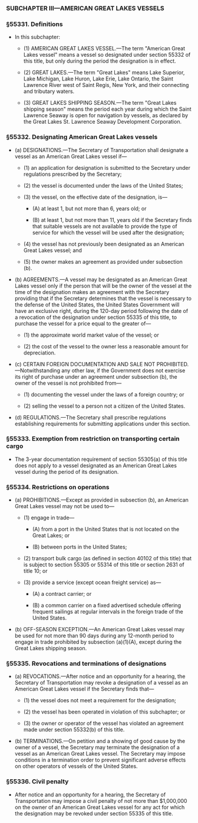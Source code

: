 ### SUBCHAPTER III—AMERICAN GREAT LAKES VESSELS

### §55331. Definitions
* In this subchapter:

  * (1) AMERICAN GREAT LAKES VESSEL.—The term "American Great Lakes vessel" means a vessel so designated under section 55332 of this title, but only during the period the designation is in effect.

  * (2) GREAT LAKES.—The term "Great Lakes" means Lake Superior, Lake Michigan, Lake Huron, Lake Erie, Lake Ontario, the Saint Lawrence River west of Saint Regis, New York, and their connecting and tributary waters.

  * (3) GREAT LAKES SHIPPING SEASON.—The term "Great Lakes shipping season" means the period each year during which the Saint Lawrence Seaway is open for navigation by vessels, as declared by the Great Lakes St. Lawrence Seaway Development Corporation.

### §55332. Designating American Great Lakes vessels
* (a) DESIGNATIONS.—The Secretary of Transportation shall designate a vessel as an American Great Lakes vessel if—

  * (1) an application for designation is submitted to the Secretary under regulations prescribed by the Secretary;

  * (2) the vessel is documented under the laws of the United States;

  * (3) the vessel, on the effective date of the designation, is—

    * (A) at least 1, but not more than 6, years old; or

    * (B) at least 1, but not more than 11, years old if the Secretary finds that suitable vessels are not available to provide the type of service for which the vessel will be used after the designation;


  * (4) the vessel has not previously been designated as an American Great Lakes vessel; and

  * (5) the owner makes an agreement as provided under subsection (b).


* (b) AGREEMENTS.—A vessel may be designated as an American Great Lakes vessel only if the person that will be the owner of the vessel at the time of the designation makes an agreement with the Secretary providing that if the Secretary determines that the vessel is necessary to the defense of the United States, the United States Government will have an exclusive right, during the 120-day period following the date of a revocation of the designation under section 55335 of this title, to purchase the vessel for a price equal to the greater of—

  * (1) the approximate world market value of the vessel; or

  * (2) the cost of the vessel to the owner less a reasonable amount for depreciation.


* (c) CERTAIN FOREIGN DOCUMENTATION AND SALE NOT PROHIBITED.—Notwithstanding any other law, if the Government does not exercise its right of purchase under an agreement under subsection (b), the owner of the vessel is not prohibited from—

  * (1) documenting the vessel under the laws of a foreign country; or

  * (2) selling the vessel to a person not a citizen of the United States.


* (d) REGULATIONS.—The Secretary shall prescribe regulations establishing requirements for submitting applications under this section.

### §55333. Exemption from restriction on transporting certain cargo
* The 3-year documentation requirement of section 55305(a) of this title does not apply to a vessel designated as an American Great Lakes vessel during the period of its designation.

### §55334. Restrictions on operations
* (a) PROHIBITIONS.—Except as provided in subsection (b), an American Great Lakes vessel may not be used to—

  * (1) engage in trade—

    * (A) from a port in the United States that is not located on the Great Lakes; or

    * (B) between ports in the United States;


  * (2) transport bulk cargo (as defined in section 40102 of this title) that is subject to section 55305 or 55314 of this title or section 2631 of title 10; or

  * (3) provide a service (except ocean freight service) as—

    * (A) a contract carrier; or

    * (B) a common carrier on a fixed advertised schedule offering frequent sailings at regular intervals in the foreign trade of the United States.


* (b) OFF-SEASON EXCEPTION.—An American Great Lakes vessel may be used for not more than 90 days during any 12-month period to engage in trade prohibited by subsection (a)(1)(A), except during the Great Lakes shipping season.

### §55335. Revocations and terminations of designations
* (a) REVOCATIONS.—After notice and an opportunity for a hearing, the Secretary of Transportation may revoke a designation of a vessel as an American Great Lakes vessel if the Secretary finds that—

  * (1) the vessel does not meet a requirement for the designation;

  * (2) the vessel has been operated in violation of this subchapter; or

  * (3) the owner or operator of the vessel has violated an agreement made under section 55332(b) of this title.


* (b) TERMINATIONS.—On petition and a showing of good cause by the owner of a vessel, the Secretary may terminate the designation of a vessel as an American Great Lakes vessel. The Secretary may impose conditions in a termination order to prevent significant adverse effects on other operators of vessels of the United States.

### §55336. Civil penalty
* After notice and an opportunity for a hearing, the Secretary of Transportation may impose a civil penalty of not more than $1,000,000 on the owner of an American Great Lakes vessel for any act for which the designation may be revoked under section 55335 of this title.